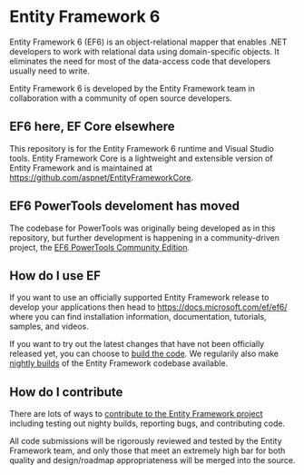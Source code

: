 # Entity Framework 6

Entity Framework 6 (EF6) is an object-relational mapper that enables .NET developers to work with relational data using domain-specific objects. It eliminates the need for most of the data-access code that developers usually need to write.

Entity Framework 6 is developed by the Entity Framework team in collaboration with a community of open source developers.

## EF6 here, EF Core elsewhere

This repository is for the Entity Framework 6 runtime and Visual Studio tools. Entity Framework Core is a lightweight and extensible version of Entity Framework and is maintained at https://github.com/aspnet/EntityFrameworkCore.

## EF6 PowerTools develoment has moved

The codebase for PowerTools was originally being developed as in this repository, but further development is happening in a community-driven project, the [EF6 PowerTools Community Edition](https://github.com/ErikEJ/EntityFramework6PowerTools).

## How do I use EF

If you want to use an officially supported Entity Framework release to develop your applications then head to https://docs.microsoft.com/ef/ef6/ where you can find installation information, documentation, tutorials, samples, and videos.

If you want to try out the latest changes that have not been officially released yet, you can choose to [build the code](https://github.com/aspnet/EntityFramework6/wiki/Building-the-Runtime). We regularily also make [nightly builds](https://github.com/aspnet/EntityFramework6/wiki/Nightly-Builds) of the Entity Framework codebase available.

## How do I contribute

There are lots of ways to [contribute to the Entity Framework project](https://github.com/aspnet/EntityFramework6/wiki/Contributing) including testing out nighty builds, reporting bugs, and contributing code.

All code submissions will be rigorously reviewed and tested by the Entity Framework team, and only those that meet an extremely high bar for both quality and design/roadmap appropriateness will be merged into the source.
